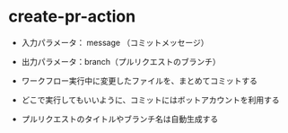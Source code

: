 # create-pr-action

- 入力パラメータ： message （コミットメッセージ）
- 出力パラメータ：branch（プルリクエストのブランチ）

- ワークフロー実行中に変更したファイルを、まとめてコミットする
- どこで実行してもいいように、コミットにはボットアカウントを利用する
- プルリクエストのタイトルやブランチ名は自動生成する
